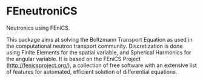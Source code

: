 FEneutroniCS
============

Neutronics using FEniCS.

This package aims at solving the Boltzmann Transport Equation as used in the computational neutron transport community.
Discretization is done using Finite Elements for the spatial variable, and Spherical Harmonics for the angular variable.
It is based on the FEniCS Project (http://fenicsproject.org/), a collection of free software with an extensive list of features for automated, efficient solution of differential equations. 
